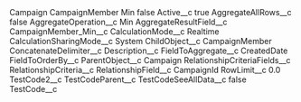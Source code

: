 <?xml version="1.0" encoding="UTF-8"?>
<CustomMetadata xmlns="http://soap.sforce.com/2006/04/metadata" xmlns:xsi="http://www.w3.org/2001/XMLSchema-instance" xmlns:xsd="http://www.w3.org/2001/XMLSchema">
    <label>Campaign CampaignMember Min</label>
    <protected>false</protected>
    <values>
        <field>Active__c</field>
        <value xsi:type="xsd:boolean">true</value>
    </values>
    <values>
        <field>AggregateAllRows__c</field>
        <value xsi:type="xsd:boolean">false</value>
    </values>
    <values>
        <field>AggregateOperation__c</field>
        <value xsi:type="xsd:string">Min</value>
    </values>
    <values>
        <field>AggregateResultField__c</field>
        <value xsi:type="xsd:string">CampaignMember_Min__c</value>
    </values>
    <values>
        <field>CalculationMode__c</field>
        <value xsi:type="xsd:string">Realtime</value>
    </values>
    <values>
        <field>CalculationSharingMode__c</field>
        <value xsi:type="xsd:string">System</value>
    </values>
    <values>
        <field>ChildObject__c</field>
        <value xsi:type="xsd:string">CampaignMember</value>
    </values>
    <values>
        <field>ConcatenateDelimiter__c</field>
        <value xsi:nil="true"/>
    </values>
    <values>
        <field>Description__c</field>
        <value xsi:nil="true"/>
    </values>
    <values>
        <field>FieldToAggregate__c</field>
        <value xsi:type="xsd:string">CreatedDate</value>
    </values>
    <values>
        <field>FieldToOrderBy__c</field>
        <value xsi:nil="true"/>
    </values>
    <values>
        <field>ParentObject__c</field>
        <value xsi:type="xsd:string">Campaign</value>
    </values>
    <values>
        <field>RelationshipCriteriaFields__c</field>
        <value xsi:nil="true"/>
    </values>
    <values>
        <field>RelationshipCriteria__c</field>
        <value xsi:nil="true"/>
    </values>
    <values>
        <field>RelationshipField__c</field>
        <value xsi:type="xsd:string">CampaignId</value>
    </values>
    <values>
        <field>RowLimit__c</field>
        <value xsi:type="xsd:double">0.0</value>
    </values>
    <values>
        <field>TestCode2__c</field>
        <value xsi:nil="true"/>
    </values>
    <values>
        <field>TestCodeParent__c</field>
        <value xsi:nil="true"/>
    </values>
    <values>
        <field>TestCodeSeeAllData__c</field>
        <value xsi:type="xsd:boolean">false</value>
    </values>
    <values>
        <field>TestCode__c</field>
        <value xsi:nil="true"/>
    </values>
</CustomMetadata>
